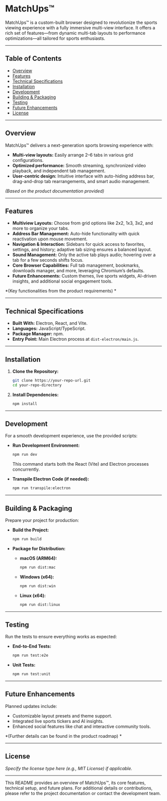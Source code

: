 # MatchUps™

MatchUps™ is a custom-built browser designed to revolutionize the sports viewing experience with a fully immersive multi-view interface. It offers a rich set of features—from dynamic multi-tab layouts to performance optimizations—all tailored for sports enthusiasts. 

---

## Table of Contents
- [Overview](#overview)
- [Features](#features)
- [Technical Specifications](#technical-specifications)
- [Installation](#installation)
- [Development](#development)
- [Building & Packaging](#building--packaging)
- [Testing](#testing)
- [Future Enhancements](#future-enhancements)
- [License](#license)

---

## Overview

MatchUps™ delivers a next-generation sports browsing experience with:
- **Multi-view layouts:** Easily arrange 2–6 tabs in various grid configurations.
- **Optimized performance:** Smooth streaming, synchronized video playback, and independent tab management.
- **User-centric design:** Intuitive interface with auto-hiding address bar, drag-and-drop tab rearrangements, and smart audio management.

*(Based on the product documentation provided)*

---

## Features

- **Multiview Layouts:** Choose from grid options like 2x2, 1x3, 3x2, and more to organize your tabs.
- **Address Bar Management:** Auto-hide functionality with quick reactivation upon mouse movement.
- **Navigation & Interaction:** Sidebars for quick access to favorites, settings, and history; adaptive tab sizing ensures a balanced layout.
- **Sound Management:** Only the active tab plays audio; hovering over a tab for a few seconds shifts focus.
- **Core Browser Capabilities:** Full tab management, bookmarks, downloads manager, and more, leveraging Chromium’s defaults.
- **Future Enhancements:** Custom themes, live sports widgets, AI-driven insights, and additional social engagement tools.

*(Key functionalities from the product requirements) *

---

## Technical Specifications

- **Built With:** Electron, React, and Vite.
- **Languages:** JavaScript/TypeScript.
- **Package Manager:** npm.
- **Entry Point:** Main Electron process at `dist-electron/main.js`.

---

## Installation

1. **Clone the Repository:**
   ```bash
   git clone https://your-repo-url.git
   cd your-repo-directory
   ```

2. **Install Dependencies:**
   ```bash
   npm install
   ```

---

## Development

For a smooth development experience, use the provided scripts:

- **Run Development Environment:**
   ```bash
   npm run dev
   ```
   This command starts both the React (Vite) and Electron processes concurrently.

- **Transpile Electron Code (if needed):**
   ```bash
   npm run transpile:electron
   ```

---

## Building & Packaging

Prepare your project for production:

- **Build the Project:**
   ```bash
   npm run build
   ```

- **Package for Distribution:**
   - **macOS (ARM64):**
     ```bash
     npm run dist:mac
     ```
   - **Windows (x64):**
     ```bash
     npm run dist:win
     ```
   - **Linux (x64):**
     ```bash
     npm run dist:linux
     ```

---

## Testing

Run the tests to ensure everything works as expected:

- **End-to-End Tests:**
   ```bash
   npm run test:e2e
   ```

- **Unit Tests:**
   ```bash
   npm run test:unit
   ```

---

## Future Enhancements

Planned updates include:
- Customizable layout presets and theme support.
- Integrated live sports tickers and AI insights.
- Enhanced social features like chat and interactive community tools.

*(Further details can be found in the product roadmap) *

---

## License

*Specify the license type here (e.g., MIT License) if applicable.*

---

This README provides an overview of MatchUps™, its core features, technical setup, and future plans. For additional details or contributions, please refer to the project documentation or contact the development team.
